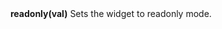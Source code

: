 <a name="readonly"><h3 style="padding-top: 40px; margin-top: 40px;"></h3></a>
**readonly(val)**
Sets the widget to readonly mode. 